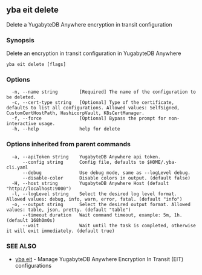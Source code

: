 ## yba eit delete

Delete a YugabyteDB Anywhere encryption in transit configuration

### Synopsis

Delete an encryption in transit configuration in YugabyteDB Anywhere

```
yba eit delete [flags]
```

### Options

```
  -n, --name string        [Required] The name of the configuration to be deleted.
  -c, --cert-type string   [Optional] Type of the certificate, defaults to list all configurations. Allowed values: SelfSigned, CustomCertHostPath, HashicorpVault, K8sCertManager.
  -f, --force              [Optional] Bypass the prompt for non-interactive usage.
  -h, --help               help for delete
```

### Options inherited from parent commands

```
  -a, --apiToken string    YugabyteDB Anywhere api token.
      --config string      Config file, defaults to $HOME/.yba-cli.yaml
      --debug              Use debug mode, same as --logLevel debug.
      --disable-color      Disable colors in output. (default false)
  -H, --host string        YugabyteDB Anywhere Host (default "http://localhost:9000")
  -l, --logLevel string    Select the desired log level format. Allowed values: debug, info, warn, error, fatal. (default "info")
  -o, --output string      Select the desired output format. Allowed values: table, json, pretty. (default "table")
      --timeout duration   Wait command timeout, example: 5m, 1h. (default 168h0m0s)
      --wait               Wait until the task is completed, otherwise it will exit immediately. (default true)
```

### SEE ALSO

* [yba eit](yba_eit.md)	 - Manage YugabyteDB Anywhere Encryption In Transit (EIT) configurations

